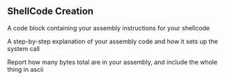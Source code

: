 ## ShellCode Creation
A code block containing your assembly instructions for your shellcode 


A step-by-step explanation of your assembly code and how it sets up the system call 


Report how many bytes total are in your assembly, and include the whole thing in ascii 


